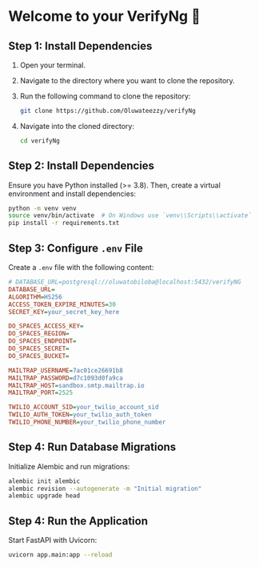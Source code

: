 # Welcome to your VerifyNg 👋

## Step 1: Install Dependencies
1. Open your terminal.
2. Navigate to the directory where you want to clone the repository.
3. Run the following command to clone the repository:

   ```bash
   git clone https://github.com/Oluwateezzy/verifyNg
   ```

4. Navigate into the cloned directory:

   ```bash
   cd verifyNg
   ```

## Step 2: Install Dependencies
Ensure you have Python installed (>= 3.8). Then, create a virtual environment and install dependencies:

```sh
python -m venv venv
source venv/bin/activate  # On Windows use `venv\\Scripts\\activate`
pip install -r requirements.txt
```


## Step 3: Configure `.env` File
Create a `.env` file with the following content:
```ini
# DATABASE_URL=postgresql://oluwatobiloba@localhost:5432/verifyNG
DATABASE_URL=
ALGORITHM=HS256
ACCESS_TOKEN_EXPIRE_MINUTES=30
SECRET_KEY=your_secret_key_here

DO_SPACES_ACCESS_KEY=
DO_SPACES_REGION=
DO_SPACES_ENDPOINT=
DO_SPACES_SECRET=
DO_SPACES_BUCKET=

MAILTRAP_USERNAME=7ac01ce26691b8
MAILTRAP_PASSWORD=d7c1093d0fa9ca
MAILTRAP_HOST=sandbox.smtp.mailtrap.io
MAILTRAP_PORT=2525

TWILIO_ACCOUNT_SID=your_twilio_account_sid
TWILIO_AUTH_TOKEN=your_twilio_auth_token
TWILIO_PHONE_NUMBER=your_twilio_phone_number
```

## Step 4: Run Database Migrations
Initialize Alembic and run migrations:
```sh
alembic init alembic
alembic revision --autogenerate -m "Initial migration"
alembic upgrade head
```

## Step 4: Run the Application
Start FastAPI with Uvicorn:
```sh
uvicorn app.main:app --reload
```
